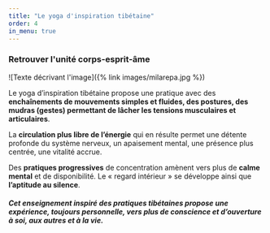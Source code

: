```yaml
---
title: "Le yoga d'inspiration tibétaine"
order: 4
in_menu: true
---
```

### Retrouver l'unité corps-esprit-âme

![Texte décrivant l'image]({% link images/milarepa.jpg %}) 

Le yoga d’inspiration tibétaine propose une pratique avec des **enchaînements de mouvements simples et fluides, des postures, des mudras (gestes) permettant de lâcher les tensions musculaires et articulaires**. 

La **circulation plus libre de l’énergie** qui en résulte permet une détente profonde du système nerveux, un apaisement mental, une présence plus centrée, une vitalité accrue. 

Des **pratiques progressives** de concentration amènent vers plus de **calme mental** et de disponibilité. Le « regard intérieur » se développe ainsi que **l’aptitude au silence**. 

#### _Cet **enseignement inspiré des pratiques tibétaines** propose une expérience, toujours personnelle, vers plus de conscience et d’ouverture à soi, aux autres et à la vie._ 